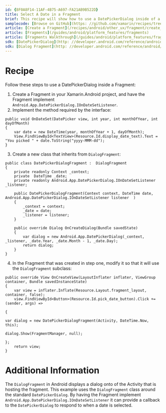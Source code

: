 ```yaml
---
id: {8F0A8F14-11AF-4B75-A697-FA21AB9B522D}  
title: Select A Date in a Fragment  
brief: This recipe will show how to use a DatePickerDialog inside of a Fragment.  
samplecode: [Browse on GitHub](https: //github.com/xamarin/recipes/tree/master/android/other_ux/fragment/select_a_date_in_a_fragment)  
article: [Create a Fragment](/recipes/android/other_ux/fragment/create_a_fragment)  
article: [Fragments](/guides/android/platform_features/fragments)  
article: [Fragments Walkthrough](/guides/android/platform_features/fragments/fragments_walkthrough)  
sdk: [DatePickerDialog](http: //developer.android.com/reference/android/app/DialogFragment.html)  
sdk: [Dialog Fragment](http: //developer.android.com/reference/android/app/DialogFragment.html)  
---
```


<a name="Recipe" class="injected"></a>


# Recipe

Follow these steps to use a DatePickerDialog inside a Fragment: 

1.  Create a Fragment in your Xamarin.Android project, and have the Fragment implement `Android.App.DatePickerDialog.IOnDateSetListener`.
2.  Implement the method required by the interface: 


```
public void OnDateSet(DatePicker view, int year, int monthOfYear, int dayOfMonth)
{
    var date = new DateTime(year, monthOfYear + 1, dayOfMonth);
    View.FindViewById<TextView>(Resource.Id.display_date_text).Text = "You picked " + date.ToString("yyyy-MMM-dd");
}
```

<ol start="3">
  <li>Create a new class that inherits from <code>DialogFragment</code>: </li>
</ol>

```
public class DatePickerDialogFragment :  DialogFragment
{
    private readonly Context _context;
    private  DateTime _date;
    private readonly Android.App.DatePickerDialog.IOnDateSetListener _listener;

    public DatePickerDialogFragment(Context context, DateTime date, Android.App.DatePickerDialog.IOnDateSetListener listener  )
    {
        _context = context;
        _date = date;
        _listener = listener;
    }

    public override Dialog OnCreateDialog(Bundle savedState)
    {
        var dialog = new Android.App.DatePickerDialog(_context, _listener, _date.Year, _date.Month - 1, _date.Day);
        return dialog;
    }
}
```

<ol start="4">
  <li>In the Fragment that was created in step one, modify it so that it will use the <code>DialogFragment</code> subclass: </li>
</ol>

```
public override View OnCreateView(LayoutInflater inflater, ViewGroup container, Bundle savedInstanceState)
{
    var view = inflater.Inflate(Resource.Layout.fragment_layout, container, false);
    view.FindViewById<Button>(Resource.Id.pick_date_button).Click += (sender, args) =>
                                                                         {
                                                                             var dialog = new DatePickerDialogFragment(Activity, DateTime.Now, this);
                                                                             dialog.Show(FragmentManager, null);
                                                                         };
    return view;
}
```

 <a name="Additional_Information" class="injected"></a>

# Additional Information

The `DialogFragment` in Android displays a dialog onto of the Activity that is
hosting the fragment. This example uses the `DialogFragment` class around the
standard `DatePickerDialog`. By having the Fragment implement
`Android.App.DatePickerDialog.IOnDateSetListener` it can provide a callback to the
`DatePickerDialog` to respond to when a date is selected.